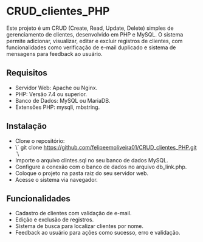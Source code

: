 # CRUD_clientes_PHP
Este projeto é um CRUD (Create, Read, Update, Delete) simples de gerenciamento de clientes, desenvolvido em PHP e MySQL. O sistema permite adicionar, visualizar, editar e excluir registros de clientes, com funcionalidades como verificação de e-mail duplicado e sistema de mensagens para feedback ao usuário.

## Requisitos

- Servidor Web: Apache ou Nginx.
- PHP: Versão 7.4 ou superior.
- Banco de Dados: MySQL ou MariaDB.
- Extensões PHP: mysqli, mbstring.

## Instalação

- Clone o repositório:
- \´ git clone https://github.com/felipeemoliveira01/CRUD_clientes_PHP.git ´\
- Importe o arquivo clintes.sql no seu banco de dados MySQL. 
- Configure a conexão com o banco de dados no arquivo db_link.php. 
- Coloque o projeto na pasta raiz do seu servidor web. 
- Acesse o sistema via navegador. 

## Funcionalidades

- Cadastro de clientes com validação de e-mail. 
- Edição e exclusão de registros. 
- Sistema de busca para localizar clientes por nome. 
- Feedback ao usuário para ações como sucesso, erro e validação. 
